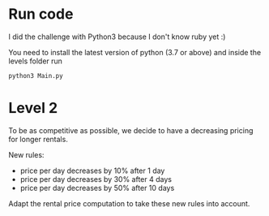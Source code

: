 # Run code

I did the challenge with Python3 because I don't know ruby yet :)

You need to install the latest version of python (3.7 or above) 
and inside the levels folder run

``python3 Main.py``


# Level 2

To be as competitive as possible, we decide to have a decreasing pricing for longer rentals.

New rules:

- price per day decreases by 10% after 1 day
- price per day decreases by 30% after 4 days
- price per day decreases by 50% after 10 days

Adapt the rental price computation to take these new rules into account.
